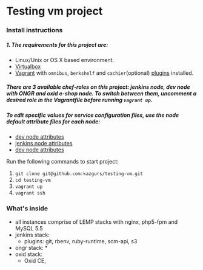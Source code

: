 # Testing vm project

### Install instructions
##### 1. The requirements for this project are:
* Linux/Unix or OS X based environment.
* [Virtualbox](https://www.virtualbox.org/wiki/Downloads)
* [Vagrant](https://www.vagrantup.com/downloads.html) with `omnibus`, `berkshelf` and `cachier`(optional) [plugins](http://docs.vagrantup.com/v2/plugins/usage.html) installed. 
         
##### There are 3 available chef-roles on this project: jenkins node, dev node with ONGR and oxid e-shop node. To switch between them, uncomment a desired role in the Vagrantfile before running `vagrant up`.

##### To edit specific values for service configuration files, use the node default attribute files for each node:
* [dev node attributes](cookbooks/dev/attributes/default.rb)
* [jenkins node attributes](cookbooks/myjenkins/attributes/default.rb)
* [dev node attributes](cookbooks/oxideshop/attributes/default.rb)

Run the following commands to start project:

1. `git clone git@github.com:kazgurs/testing-vm.git`
2. `cd testing-vm`
3. `vagrant up` 
4. `vagrant ssh`

### What's inside

* all instances comprise of LEMP stacks with nginx, php5-fpm and MySQL 5.5
* jenkins stack:
    * plugins: git, rbenv, ruby-runtime, scm-api, s3
* ongr stack:
    * 
* oxid stack:
    * Oxid CE, 
